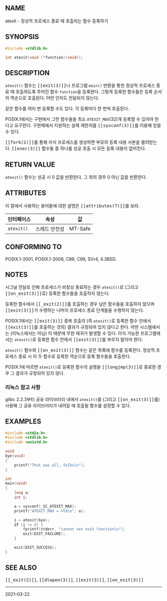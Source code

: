 ## NAME

atexit - 정상적 프로세스 종료 때 호출되는 함수 등록하기

## SYNOPSIS

```c
#include <stdlib.h>

int atexit(void (*function)(void));
```

## DESCRIPTION

`atexit()` 함수는 <tt>[[exit(3)]]</tt>나 프로그램 `main()` 반환을 통한 정상적 프로세스 종료 때 호출하도록 주어진 함수 `function`을 등록한다. 그렇게 등록한 함수들은 등록 순서의 역순으로 호출된다. 어떤 인자도 전달되지 않는다.

같은 함수를 여러 번 등록할 수도 있다. 각 등록마다 한 번씩 호출된다.

POSIX.1에서는 구현에서 그런 함수들을 최소 `ATEXIT_MAX`(32)개 등록할 수 있어야 한다고 요구한다. 구현체에서 지원하는 실제 제한치를 <tt>[[sysconf(3)]]</tt>를 이용해 얻을 수 있다.

<tt>[[fork(2)]]</tt>를 통해 자식 프로세스를 생성하면 부모의 등록 내용 사본을 물려받는다. <tt>[[exec(3)]]</tt> 함수들 중 하나를 성공 호출 시 모든 등록 내용이 없어진다.

## RETURN VALUE

`atexit()` 함수는 성공 시 0 값을 반환한다. 그 외의 경우 0 아닌 값을 반환한다.

## ATTRIBUTES

이 절에서 사용하는 용어들에 대한 설명은 <tt>[[attributes(7)]]</tt>를 보라.

| 인터페이스 | 속성 | 값 |
| --- | --- | --- |
| `atexit()` | 스레드 안전성 | MT-Safe |

## CONFORMING TO

POSIX.1-2001, POSIX.1-2008, C89, C99, SVr4, 4.3BSD.

## NOTES

시그널 전달로 인해 프로세스가 비정상 종료하는 경우 `atexit()`로 (그리고 <tt>[[on_exit(3)]]</tt>로) 등록한 함수들을 호출하지 않는다.

등록한 함수에서 <tt>[[_exit(2)]]</tt>를 호출하는 경우 남은 함수들을 호출하지 않으며 <tt>[[exit(3)]]</tt>가 수행하는 나머지 프로세스 종료 단계들을 수행하지 않는다.

POSIX.1에서는 <tt>[[exit(3)]]</tt> 중복 호출의 (즉 `atexit()`로 등록한 함수 안에서 <tt>[[exit(3)]]</tt>를 호출하는 것의) 결과가 규정되어 있지 않다고 한다. 어떤 시스템에서는 (리눅스에서는 아님) 이 때문에 무한 재귀가 발생할 수 있다. 이식 가능한 프로그램에서는 `atexit()`로 등록한 함수 안에서 <tt>[[exit(3)]]</tt>를 부르지 말아야 한다.

`atexit()` 함수와 <tt>[[on_exit(3)]]</tt> 함수는 같은 목록에 함수를 등록한다. 정상적 프로세스 종료 시 이 두 함수로 등록한 역순으로 등록 함수들을 호출한다.

POSIX.1에 따르면 `atexit()`로 등록한 함수의 실행을 <tt>[[longjmp(3)]]</tt>로 종료한 경우 그 결과가 규정되어 있지 않다.

### 리눅스 참고 사항

glibc 2.2.3부터 공유 라이브러리 내에서 `atexit()`를 (그리고 <tt>[[on_exit(3)]]</tt>를) 사용해 그 공유 라이브러리가 내려갈 때 호출될 함수를 설정할 수 있다.

## EXAMPLES

```c
#include <stdio.h>
#include <stdlib.h>
#include <unistd.h>

void
bye(void)
{
    printf("That was all, folks\n");
}

int
main(void)
{
    long a;
    int i;

    a = sysconf(_SC_ATEXIT_MAX);
    printf("ATEXIT_MAX = %ld\n", a);

    i = atexit(bye);
    if (i != 0) {
        fprintf(stderr, "cannot set exit function\n");
        exit(EXIT_FAILURE);
    }

    exit(EXIT_SUCCESS);
}
```

## SEE ALSO

<tt>[[_exit(2)]]</tt>, <tt>[[dlopen(3)]]</tt>, <tt>[[exit(3)]]</tt>, <tt>[[on_exit(3)]]</tt>

----

2021-03-22
